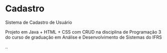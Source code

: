 # Cadastro
Sistema de Cadastro de Usuário 

Projeto em Java + HTML + CSS com CRUD na disciplina de Programação 3 do curso de graduação em Análise e Desenvolvimento de Sistemas do IFRS

..

